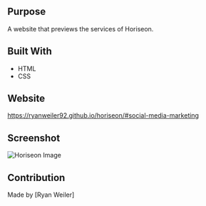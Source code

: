 ## Purpose
A website that previews the services of Horiseon.

## Built With
* HTML
* CSS

## Website
https://ryanweiler92.github.io/horiseon/#social-media-marketing

## Screenshot
![Horiseon Image](../assets/images/screenshot.jpg)

## Contribution
Made by [Ryan Weiler]